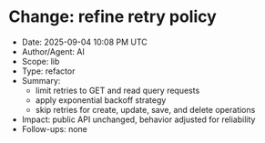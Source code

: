 # Change: refine retry policy

- Date: 2025-09-04 10:08 PM UTC
- Author/Agent: AI
- Scope: lib
- Type: refactor
- Summary:
  - limit retries to GET and read query requests
  - apply exponential backoff strategy
  - skip retries for create, update, save, and delete operations
- Impact:
  public API unchanged, behavior adjusted for reliability
- Follow-ups:
  none
